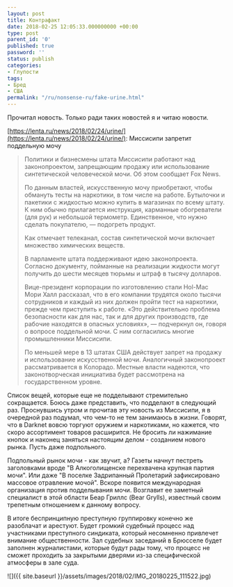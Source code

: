 ```yaml
---
layout: post
title: Контрафакт
date: 2018-02-25 12:05:33.000000000 +00:00
type: post
parent_id: '0'
published: true
password: ''
status: publish
categories:
- Глупости
tags:
- Бред
- США
permalink: "/ru/nonsense-ru/fake-urine.html"
---
```

Прочитал новость. Только ради таких новостей я и читаю новости.

[https://lenta.ru/news/2018/02/24/urine/](https://lenta.ru/news/2018/02/24/urine/): Миссисипи запретит поддельную мочу

> Политики и бизнесмены штата Миссисипи работают над законопроектом, запрещающим продажу или использование синтетической человеческой мочи. Об этом сообщает Fox News.
> 
> По данным властей, искусственную мочу приобретают, чтобы обмануть тесты на наркотики, в том числе на работе. Бутылочки и пакетики с жидкостью можно купить в магазинах по всему штату. К ним обычно прилагается инструкция, карманные обогреватели (для рук) и небольшой термометр. Единственное, что нужно сделать покупателю, — подогреть продукт.
> 
> Как отмечает телеканал, состав синтетической мочи включает множество химических веществ.
> 
> В парламенте штата поддерживают идею законопроекта. Согласно документу, пойманные на реализации жидкости могут получить до шести месяцев тюрьмы и штраф в тысячу долларов.
> 
> Вице-президент корпорации по изготовлению стали Hol-Mac Мори Халл рассказал, что в его компании трудятся около тысячи сотрудников и каждый из них должен пройти тест на наркотики, прежде чем приступить к работе. «Это действительно проблема безопасности как для нас, так и для других производств, где рабочие находятся в опасных условиях», — подчеркнул он, говоря о вопросе поддельной мочи. С ним согласились многие промышленники Миссисипи.
> 
> По меньшей мере в 13 штатах США действует запрет на продажу и использование искусственной мочи. Аналогичный законопроект рассматривается в Колорадо. Местные власти надеются, что законотворческая инициатива будет рассмотрена на государственном уровне.

Список вещей, которые еще не подделывают стремительно сокращается. Боюсь даже представить, что подделают в следующий раз. Проснувшись утром и прочитав эту новость из Миссисипи, я в очередной раз подумал, что чем-то не тем занимаюсь в жизни. Говорят, что в Darknet вовсю торгуют оружием и наркотиками, но кажется, что скоро ассортимент товаров расширится. Не бросить ли нажимание кнопок и наконец заняться настоящим делом - созданием нового рынка. Пусть даже подпольного.

Подпольный рынок мочи - как звучит, а? Газеты начнут пестреть заголовками вроде "В Алкоголищенске перехвачена крупная партия мочи". Или даже "В поселке Задрипанный Пролетарий зафиксировано массовое отравление мочой". Вскоре появится международная организация против подделывания мочи. Возглавит ее заметный специалист в этой области Беар Гриллс (Bear Grylls), известный своим трепетным отношением к данному вопросу.

В итоге беспринципную преступную группировку конечно же разоблачат и арестуют. Будет громкий судебный процесс над участниками преступного синдиката, который несомненно привлечет внимание общественности. Зал судебных заседаний в Брюсселе будет заполнен журналистами, которые будут рады тому, что процесс не сможет проходить за закрытыми дверями из-за специфической атмосферы в зале суда.

![]({{ site.baseurl }}/assets/images/2018/02/IMG_20180225_111522.jpg)

